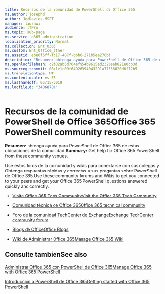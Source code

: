 ```yaml
---
title: Recursos de la comunidad de PowerShell de Office 365
ms.author: josephd
author: JoeDavies-MSFT
manager: laurawi
audience: ITPro
ms.topic: hub-page
ms.service: o365-administration
localization_priority: Normal
ms.collection: Ent_O365
ms.custom: Ent_Office_Other
ms.assetid: ebe0f5ff-fd17-487f-bbb6-271b5ea270bb
description: 'Resumen: obtenga ayuda para PowerShell de Office 365 de estos lugares de la comunidad.'
ms.openlocfilehash: c2b02ab5d764ef954b9615ed2320eab821e0cb3d
ms.sourcegitcommit: 08e1e1c09f64926394043291a77856620d6f72b5
ms.translationtype: MT
ms.contentlocale: es-ES
ms.lasthandoff: 05/15/2019
ms.locfileid: "34068786"
---
```

# <a name="office-365-powershell-community-resources"></a><span data-ttu-id="603b7-103">Recursos de la comunidad de PowerShell de Office 365</span><span class="sxs-lookup"><span data-stu-id="603b7-103">Office 365 PowerShell community resources</span></span>

 <span data-ttu-id="603b7-104">**Resumen:** obtenga ayuda para PowerShell de Office 365 de estas ubicaciones de la comunidad.</span><span class="sxs-lookup"><span data-stu-id="603b7-104">**Summary:** Get help for Office 365 PowerShell from these community venues.</span></span>
  
<span data-ttu-id="603b7-105">Use estos foros de la comunidad y wikis para conectarse con sus colegas y Obtenga respuestas rápidas y correctas a sus preguntas sobre PowerShell de Office 365.</span><span class="sxs-lookup"><span data-stu-id="603b7-105">Use these community forums and Wikis to get you connected to your peers and get your Office 365 PowerShell questions answered quickly and correctly.</span></span> 
  
- [<span data-ttu-id="603b7-106">Visite Office 365 Tech Community</span><span class="sxs-lookup"><span data-stu-id="603b7-106">Visit the Office 365 Tech Community</span></span>](https://techcommunity.microsoft.com/t5/Office-365/ct-p/Office365)
    
- [<span data-ttu-id="603b7-107">Comunidad técnica de Office 365</span><span class="sxs-lookup"><span data-stu-id="603b7-107">Office 365 technical community</span></span>](https://techcommunity.microsoft.com/t5/Office-365/ct-p/Office365)
    
- [<span data-ttu-id="603b7-108">Foro de la comunidad TechCenter de Exchange</span><span class="sxs-lookup"><span data-stu-id="603b7-108">Exchange TechCenter community forum</span></span>](https://social.technet.microsoft.com/Forums/exchange/en-US/home?forum=exchangesvrgeneral)
    
- [<span data-ttu-id="603b7-109">Blogs de Office</span><span class="sxs-lookup"><span data-stu-id="603b7-109">Office Blogs</span></span>](https://blogs.office.com/)
    
- [<span data-ttu-id="603b7-110">Wiki de Administrar Office 365</span><span class="sxs-lookup"><span data-stu-id="603b7-110">Manage Office 365 Wiki</span></span>](https://community.office365.com/en-us/w/manage/default.aspx)
    
## <a name="see-also"></a><span data-ttu-id="603b7-111">Consulte también</span><span class="sxs-lookup"><span data-stu-id="603b7-111">See also</span></span>

#### 

[<span data-ttu-id="603b7-112">Administrar Office 365 con PowerShell de Office 365</span><span class="sxs-lookup"><span data-stu-id="603b7-112">Manage Office 365 with Office 365 PowerShell</span></span>](manage-office-365-with-office-365-powershell.md)
  
[<span data-ttu-id="603b7-113">Introducción a PowerShell de Office 365</span><span class="sxs-lookup"><span data-stu-id="603b7-113">Getting started with Office 365 PowerShell</span></span>](getting-started-with-office-365-powershell.md)

